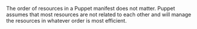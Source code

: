 The order of resources in a Puppet manifest does not matter. Puppet assumes that most resources are not related to each other and will manage the resources in whatever order is most efficient.